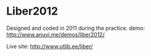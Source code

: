 Liber2012
=========
Designed and coded in 2011 during the practice.
demo: http://www.anuvi.me/demos/liber2012/

Live site: http://www.utlib.ee/liber/
